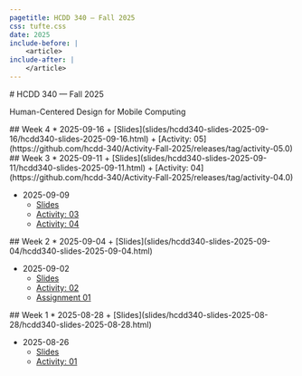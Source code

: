 ```yaml
---
pagetitle: HCDD 340 — Fall 2025
css: tufte.css
date: 2025
include-before: |
    <article>
include-after: |
    </article>
---
```

<section>
# HCDD 340 — Fall 2025

<p class="subtitle">Human-Centered Design for Mobile Computing</p>
</section>

<section>
## Week 4
* 2025-09-16
    + [Slides](slides/hcdd340-slides-2025-09-16/hcdd340-slides-2025-09-16.html)
    + [Activity: 05](https://github.com/hcdd-340/Activity-Fall-2025/releases/tag/activity-05.0)

</section>
<section>
## Week 3
* 2025-09-11
    + [Slides](slides/hcdd340-slides-2025-09-11/hcdd340-slides-2025-09-11.html)
    + [Activity: 04](https://github.com/hcdd-340/Activity-Fall-2025/releases/tag/activity-04.0)

* 2025-09-09
    + [Slides](slides/hcdd340-slides-2025-09-09/hcdd340-slides-2025-09-09.html)
    + [Activity: 03](https://github.com/hcdd-340/Activity-Fall-2025/releases/tag/activity-03.0)
    + [Activity: 04](https://github.com/hcdd-340/Activity-Fall-2025/releases/tag/activity-04.0)
</section>

<section>
## Week 2
* 2025-09-04
    + [Slides](slides/hcdd340-slides-2025-09-04/hcdd340-slides-2025-09-04.html)

* 2025-09-02
    + [Slides](slides/hcdd340-slides-2025-09-02/hcdd340-slides-2025-09-02.html)
    + [Activity: 02](https://github.com/hcdd-340/Activity-Fall-2025/releases/tag/activity-02.0)
    + [Assignment 01](./assignments/assignment-01/hcdd-340-assignment-01-2025-09-02.html)
</section>

<section>
## Week 1
* 2025-08-28
    + [Slides](slides/hcdd340-slides-2025-08-28/hcdd340-slides-2025-08-28.html)


* 2025-08-26
    + [Slides](slides/hcdd340-slides-2025-08-26/hcdd340-slides-2025-08-26.html)
    + [Activity: 01](https://github.com/hcdd-340/Activity-Fall-2025/releases/tag/activity-01.0)

</section>
